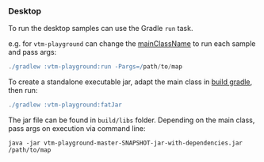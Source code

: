 ### Desktop

To run the desktop samples can use the Gradle `run` task.

e.g. for `vtm-playground` can change the [mainClassName](../vtm-playground/build.gradle) to run each sample and pass args:
```groovy
./gradlew :vtm-playground:run -Pargs=/path/to/map
```

To create a standalone executable jar, adapt the main class in [build gradle](../vtm-playground/build.gradle), then run:
```groovy
./gradlew :vtm-playground:fatJar
```
The jar file can be found in `build/libs` folder. Depending on the main class, pass args on execution via command line:
```
java -jar vtm-playground-master-SNAPSHOT-jar-with-dependencies.jar /path/to/map
```

